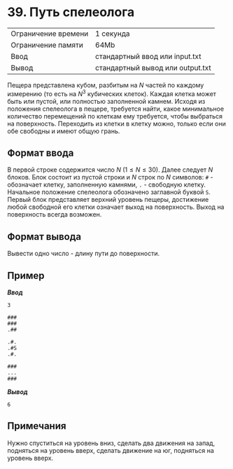 # 39. Путь спелеолога

|                   |                                |
|-------------------|--------------------------------|
|Ограничение времени|1 секунда                       |
|Ограничение памяти |64Mb                            |
|Ввод               |стандартный ввод или input.txt  |
|Вывод              |стандартный вывод или output.txt|

Пещера представлена кубом, разбитым на $N$ частей по каждому измерению (то есть на $N^{3}$ кубических клеток). Каждая клетка может быть или пустой, или полностью заполненной камнем. Исходя из положения спелеолога в пещере, требуется найти, какое минимальное количество перемещений по клеткам ему требуется, чтобы выбраться на поверхность. Переходить из клетки в клетку можно, только если они обе свободны и имеют общую грань.

## Формат ввода

В первой строке содержится число $N$ ($1 ≤ N ≤ 30$). Далее следует $N$ блоков. Блок состоит из пустой строки и $N$ строк по $N$ символов: `#` - обозначает клетку, заполненную камнями, `.` - свободную клетку. Начальное положение спелеолога обозначено заглавной буквой `S`. Первый блок представляет верхний уровень пещеры, достижение любой свободной его клетки означает выход на поверхность. Выход на поверхность всегда возможен.

## Формат вывода

Вывести одно число - длину пути до поверхности.

## Пример

***Ввод***

```text
3

###
###
.##

.#.
.#S
.#.

###
...
###
```

***Вывод***

```text
6
```

## Примечания

Нужно спуститься на уровень вниз, сделать два движения на запад, подняться на уровень вверх, сделать движение на юг, подняться на уровень вверх.
